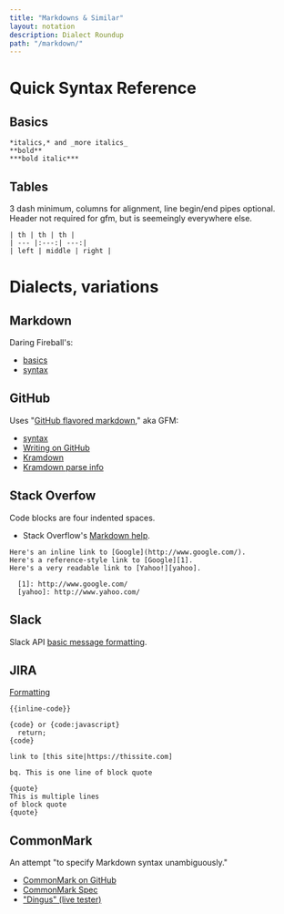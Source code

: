 ```yaml
---
title: "Markdowns & Similar"
layout: notation
description: Dialect Roundup
path: "/markdown/"
---
```


# Quick Syntax Reference

## Basics

```
*italics,* and _more italics_
**bold**
***bold italic***
```

## Tables

3 dash minimum, columns for alignment, line begin/end pipes optional. Header not required for gfm, but is seemeingly everywhere else.

```
| th | th | th |
| --- |:---:| ---:|
| left | middle | right |
```


# Dialects, variations

## Markdown

Daring Fireball's:

- <a href="http://daringfireball.net/projects/markdown/basics" target="_blank" alt="syntax/basics">basics</a>
- <a href="http://daringfireball.net/projects/markdown/syntax" target="_blank" alt="syntax/basics">syntax</a>

## GitHub

Uses "<a href="https://help.github.com/articles/getting-started-with-writing-and-formatting-on-github/" target="_blank" alt="GitHub flavored markdown">GitHub flavored markdown</a>," aka GFM:

- <a href="https://help.github.com/articles/basic-writing-and-formatting-syntax/" target="_blank" alt="syntax">syntax</a>
- <a href="https://help.github.com/categories/writing-on-github/" target="_blank" alt="Writing on GitHub">Writing on GitHub</a>
- <a href="http://kramdown.gettalong.org/" target="_blank" alt="Kramdown">Kramdown</a>
- <a href="http://kramdown.gettalong.org/parser/gfm.html" target="_blank" alt="Kramdown parse info">Kramdown parse info</a>


## Stack Overfow

Code blocks are four indented spaces.

- Stack Overflow's <a href="http://stackoverflow.com/editing-help" target="_blank" alt="Markdown help">Markdown help</a>.

```
Here's an inline link to [Google](http://www.google.com/).
Here's a reference-style link to [Google][1].
Here's a very readable link to [Yahoo!][yahoo].

  [1]: http://www.google.com/
  [yahoo]: http://www.yahoo.com/
```



## Slack

Slack API <a href="https://api.slack.com/docs/message-formatting" target="_blank" alt="basic message formatting">basic message formatting</a>.


## JIRA

<a href="https://jira.atlassian.com/secure/WikiRendererHelpAction.jspa?section=all" target="_blank" alt="JIRA formatting">Formatting</a>

```
{{inline-code}}

{code} or {code:javascript}
  return;
{code}

link to [this site|https://thissite.com]

bq. This is one line of block quote

{quote}
This is multiple lines
of block quote
{quote}
```



## CommonMark

An attempt "to specify Markdown syntax unambiguously."

- <a href="https://github.com/jgm/CommonMark" target="_blank" alt="CommonMark">CommonMark on GitHub</a>
- <a href="http://spec.commonmark.org/0.26/" target="_blank" alt="CommonMark spec">CommonMark Spec</a>
- <a href="http://spec.commonmark.org/dingus/" target="_blank" alt="Dingus">"Dingus" (live tester)</a>
